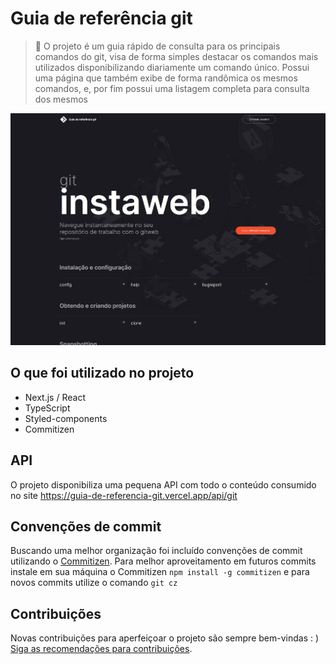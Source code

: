 # Guia de referência git

> :rocket: O projeto é um guia rápido de consulta para os principais comandos do git, visa de forma simples destacar os comandos mais utilizados disponibilizando diariamente um comando único. Possui uma página que também exibe de forma randômica os mesmos comandos, e, por fim possui uma listagem completa para consulta dos mesmos

![Print de um pedaço do site](https://github.com/weslenmartins/guia-de-referencia-git/blob/main/public/print-projeto.png?raw=true)

## O que foi utilizado no projeto
- Next.js / React
- TypeScript
- Styled-components
- Commitizen

## API
O projeto disponibiliza uma pequena API com todo o conteúdo consumido no site <https://guia-de-referencia-git.vercel.app/api/git>

## Convenções de commit

Buscando uma melhor organização foi incluído convenções de commit utilizando o [Commitizen](http://commitizen.github.io/cz-cli/). Para melhor aproveitamento em futuros commits instale em sua máquina o Commitizen `npm install -g commitizen` e para novos commits utilize o comando `git cz`

## Contribuições
Novas contribuições para aperfeiçoar o projeto são sempre bem-vindas : )
[Siga as recomendações para contribuições](https://github.com/weslenmartins/guia-de-referencia-git/blob/main/CONTRIBUTING.md).

